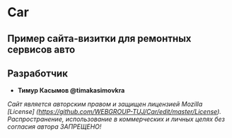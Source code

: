 # Car

## Пример сайта-визитки для ремонтных сервисов авто

## Разработчик
* **Тимур Касымов @timakasimovkra**

*Сайт является авторским правом и защищен лицензией Mozilla [License] (https://github.com/WEBGROUP-TUJ/Car/edit/master/License). Распространение, использование в коммерческих и личных целях без согласия автора ЗАПРЕЩЕНО!*

